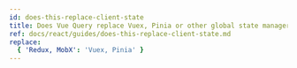 ```yaml
---
id: does-this-replace-client-state
title: Does Vue Query replace Vuex, Pinia or other global state managers?
ref: docs/react/guides/does-this-replace-client-state.md
replace:
  { 'Redux, MobX': 'Vuex, Pinia' }
---
```


